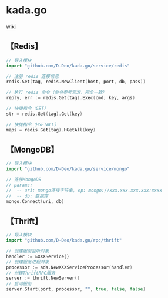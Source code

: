 # kada.go

[wiki](https://github.com/D-Deo/kada.go/wiki)

## 【Redis】

```go
// 导入模块
import "github.com/D-Deo/kada.go/service/redis"
```
```go
// 注册 redis 连接信息
redis.Set(tag, redis.NewClient(host, port, db, pass))

// 执行 redis 命令（命令参考官方，完全一致）
reply, err := redis.Get(tag).Exec(cmd, key, args)

// 快捷指令（GET）
str = redis.Get(tag).Get(key)

// 快捷指令（HGETALL）
maps = redis.Get(tag).HGetAll(key)
```

## 【MongoDB】
```go
// 导入模块
import "github.com/D-Deo/kada.go/service/mongo"
```
```go
// 连接MongoDB
// params:
//  -- uri: mongo连接字符串, ep: mongo://xxx.xxx.xxx.xxx:xxxx
//  -- db: 数据库
mongo.Connect(uri, db)
```

## 【Thrift】
```go
// 导入模块
import "github.com/D-Deo/kada.go/rpc/thrift"
```
```go
// 创建服务监听对象
handler := &XXXService{}
// 创建服务进程对象
processor := ads.NewXXXServiceProcessor(handler)
// 创建ThriftRPC服务
server := thrift.NewServer()
// 启动服务
server.Start(port, processor, "", true, false, false)
```
